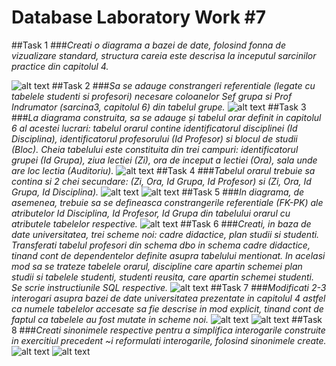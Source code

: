 # Database Laboratory Work #7

##Task 1
###_Creati o diagrama a bazei de date, folosind fonna de vizualizare standard, structura careia este descrisa la inceputul sarcinilor practice din capitolul 4._

![alt text](1.png "Task 1")
##Task 2
###_Sa se adauge constrangeri referentiale (legate cu tabelele studenti si profesori) necesare coloanelor Sef grupa si Prof Indrumator (sarcina3, capitolul 6) din tabelul grupe._ 
![alt text](2.png "Task 2")
##Task 3
###_La diagrama construita, sa se adauge și tabelul orar definit in capitolul 6 al acestei lucrari: tabelul orarul contine identificatorul disciplinei (Id Disciplina), identificatorul profesorului (Id Profesor) si blocul de studii (Bloc). Cheia tabelului este constituita din trei campuri: identificatorul grupei (Id Grupa), ziua lectiei (Zi), ora de inceput a lectiei (Ora), sala unde are loc lectia (Auditoriu)._ 
![alt text](3.png "Task 3")
##Task 4
###_Tabelul orarul trebuie sa contina si 2 chei secundare: (Zi, Ora, Id Grupa, Id Profesor) si (Zi, Ora, Id Grupa, Id Disciplina)._
![alt text](4_1.png "Task 4")
![alt text](4_2.png "Task 4")
##Task 5
###_In diagrama, de asemenea, trebuie sa se defineasca constrangerile referentiale (FK-PK) ale atributelor Id Disciplina, Id Profesor, Id Grupa din tabelului orarul cu atributele tabelelor respective._ 
![alt text](5.png "Task 5")
##Task 6
###_Creati, in baza de date universitatea, trei scheme noi: cadre didactice, plan studii si studenti. Transferati tabelul profesori din schema dbo in schema cadre didactice, tinand cont de dependentelor definite asupra tabelului mentionat. In acelasi mod sa se trateze tabelele orarul, discipline care apartin schemei plan studii si tabelele studenti, studenti reusita, care apartin schemei studenti. Se scrie instructiunile SQL respective._
![alt text](6.png "Task 6")
##Task 7
###_Modificati 2-3 interogari asupra bazei de date universitatea prezentate in capitolul 4 astfel ca numele tabelelor accesate sa fie descrise in mod explicit, tinand cont de faptul ca tabelele au fost mutate in scheme noi._
![alt text](7_1.png "Task 7")
![alt text](7_2.png "Task 7")
##Task 8
###_Creati sinonimele respective pentru a simplifica interogarile construite in exercitiul precedent ~i reformulati interogarile, folosind sinonimele create._
![alt text](8_1.png "Task 8")
![alt text](8_2.png "Task 8")



